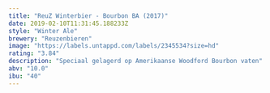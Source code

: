 ```yaml
---
title: "ReuZ Winterbier - Bourbon BA (2017)"
date: 2019-02-10T11:31:45.188233Z
style: "Winter Ale"
brewery: "Reuzenbieren"
image: "https://labels.untappd.com/labels/2345534?size=hd"
rating: "3.84"
description: "Speciaal gelagerd op Amerikaanse Woodford Bourbon vaten"
abv: "10.0"
ibu: "40"
---
```

